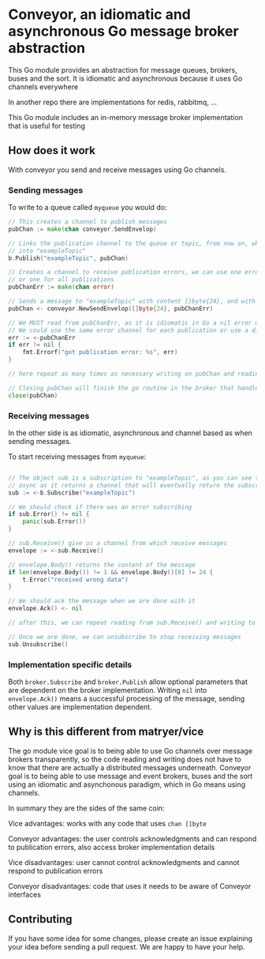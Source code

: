 # Conveyor, an idiomatic and asynchronous Go message broker abstraction

This Go module provides an abstraction for message queues, brokers, buses and the sort. It is idiomatic and asynchronous
because it uses Go channels everywhere

In another repo there are implementations for redis, rabbitmq, ...

This Go module includes an in-memory message broker implementation that is useful for testing

## How does it work

With conveyor you send and receive messages using Go channels.

### Sending messages

To write to a queue called `myqueue` you would do:

```go
// This creates a channel to publish messages
pubChan := make(chan conveyor.SendEnvelop)

// Links the publication channel to the queue or topic, from now on, what we write on pubChan will get published
// into "exampleTopic"
b.Publish("exampleTopic", pubChan)

// Creates a channel to receive publication errors, we can use one error channel for each publication
// or one for all publications
pubChanErr := make(chan error)

// Sends a message to "exampleTopic" with content []byte{24}, and with errors going pubChanErr
pubChan <- conveyor.NewSendEnvelop([]byte{24}, pubChanErr)

// We MUST read from pubChanErr, as it is idiomatic in Go a nil error means success.
// We could use the same error channel for each publication or use a different time each time.
err := <-pubChanErr
if err != nil {
    fmt.Errorf("got publication error: %s", err)
}

// here repeat as many times as necessary writing on pubChan and reading from pubChanErr

// Closing pubChan will finish the go routine in the broker that handles this publication, releasing resources
close(pubChan)

```

### Receiving messages

In the other side is as idiomatic, asynchronous and channel based as when sending messages.

To start receiving messages from `myqueue`:

```go

// The object sub is a subscription to "exampleTopic", as you can see the subscription is
// async as it returns a channel that will eventually return the subscription object
sub := <-b.Subscribe("exampleTopic")

// We should check if there was an error subscribing
if sub.Error() != nil {
    panic(sub.Error())
}

// sub.Receive() give us a channel from which receive messages
envelope := <-sub.Receive()

// envelope.Body() returns the content of the message
if len(envelope.Body()) != 1 && envelope.Body()[0] != 24 {
    t.Error("received wrong data")
}

// We should ack the message when we are done with it
envelope.Ack() <- nil

// after this, we can repeat reading from sub.Receive() and writing to envelope.Ack()

// Once we are done, we can unsubscribe to stop receiving messages
sub.Unsubscribe()

```

### Implementation specific details

Both `broker.Subscribe` and `broker.Publish` allow optional parameters that are dependent on the broker implementation.
Writing `nil` into `envelope.Ack()` means a successful processing of the message, sending other values are implementation dependent.

## Why is this different from matryer/vice

The go module vice goal is to being able to use Go channels over message brokers transparently, so the code reading and
writing does not have to know that there are actually a distributed messages underneath. Conveyor goal is to being able
to use message and event brokers, buses and the sort using an idiomatic and asynchonous paradigm, which in Go means using
channels.

In summary they are the sides of the same coin:

Vice advantages: works with any code that uses `chan []byte`

Conveyor advantages: the user controls acknowledgments and can respond to publication errors, also access broker implementation details

Vice disadvantages: user cannot control acknowledgments and cannot respond to publication errors

Conveyor disadvantages: code that uses it needs to be aware of Conveyor interfaces

## Contributing

If you have some idea for some changes, please create an issue explaining your idea before sending a pull request. We are
happy to have your help.

